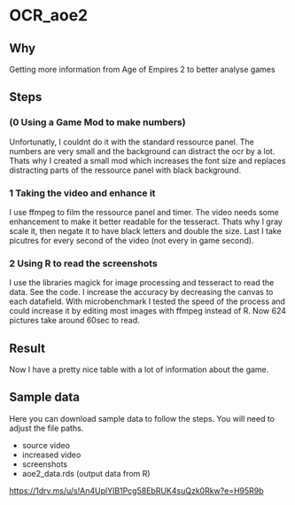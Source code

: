 # OCR_aoe2
## Why
Getting more information from Age of Empires 2 to better analyse games

## Steps

### (0 Using a Game Mod to make numbers)
Unfortunatly, I couldnt do it with the standard ressource panel. The numbers are very small and the background can distract the ocr by a lot. Thats why I created a small mod which increases the font size and replaces distracting parts of the ressource panel with black background.

### 1 Taking the video and enhance it
I use ffmpeg to film the ressource panel and timer.  The video needs some enhancement to make it better readable for the tesseract. Thats why I gray scale it, then negate it to have black letters and double the size.
Last I take picutres for every second of the video (not every in game second).

### 2 Using R to read the screenshots
I use the libraries magick for image processing and tesseract to read the data. See the code. I increase the accuracy by decreasing the canvas to each datafield.
With microbenchmark I tested the speed of the process and could increase it by editing most images with ffmpeg instead of R. Now 624 pictures take around 60sec to read.

## Result
Now I have a pretty nice table with a lot of information about the game.


## Sample data
Here you can download sample data to follow the steps. You will need to adjust the file paths.
- source video
- increased video
- screenshots
- aoe2_data.rds (output data from R)

https://1drv.ms/u/s!An4UplYIB1Pcg58EbRUK4suQzk0Rkw?e=H95R9b
